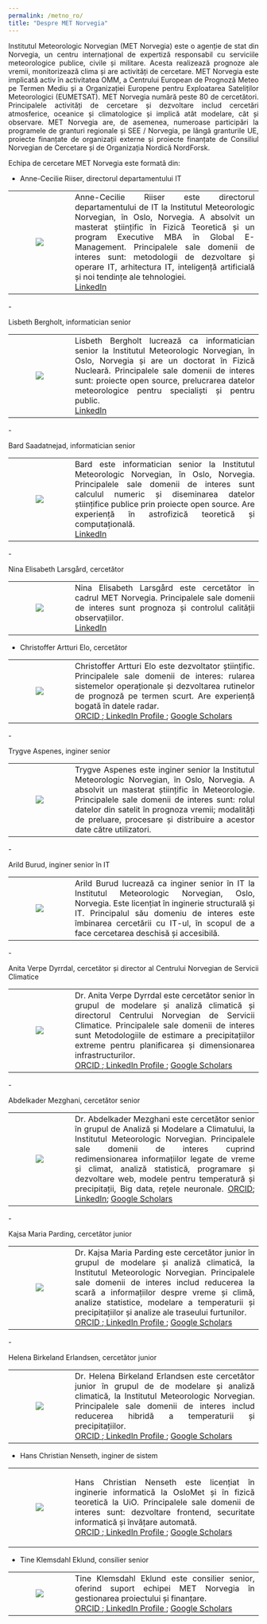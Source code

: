 ```yaml
---
permalink: /metno_ro/
title: "Despre MET Norvegia"
---
```


<p class="small" align="justify">Institutul Meteorologic Norvegian (MET Norvegia) este o agenție de stat din Norvegia, un centru internațional de expertiză responsabil cu serviciile meteorologice publice, civile și militare. Acesta realizează prognoze ale vremii, monitorizează clima și are activități de cercetare. MET Norvegia este implicată activ în activitatea OMM, a Centrului European de Prognoză Meteo pe Termen Mediu și a Organizației Europene pentru Exploatarea Sateliților Meteorologici (EUMETSAT). MET Norvegia numără peste 80 de cercetători. Principalele activități de cercetare și dezvoltare includ cercetări atmosferice, oceanice și climatologice și implică atât modelare, cât și observare. MET Norvegia are, de asemenea, numeroase participări la programele de granturi regionale și SEE / Norvegia, pe lângă granturile UE, proiecte finanțate de organizații externe și proiecte finanțate de Consiliul Norvegian de Cercetare și de Organizația Nordică NordForsk.</p>

<p class="small" align="justify">Echipa de cercetare MET Norvegia este formată din:</p>

 - <p class="small" align="justify">Anne-Cecilie Riiser, directorul departamentului IT</p>
<table>
<tr>
<td width="25%" > <center> <img src="https://weamyl.met.no/assets/images/bio/anne_cecilie_MET_Norway.jpg" /> </center> </td>
<td align="justify">
  Anne-Cecilie Riiser este directorul departamentului de IT la Institutul Meteorologic Norvegian, în Oslo, Norvegia. A absolvit un masterat științific în Fizică Teoretică și un program Executive MBA în Global E-Management. Principalele sale domenii de interes sunt: metodologii de dezvoltare și operare IT, arhitectura IT, inteligență artificială și noi tendințe ale tehnologiei.
  <br>
  <a href="https://www.linkedin.com/in/anne-cecilie-riiser-b8885b/">LinkedIn</a>
 </td></tr>
 </table>
 - <p class="small" align="justify">Lisbeth Bergholt, informatician senior</p>
 <table>
 <tr>
 <td width="25%" > <center> <img src="https://weamyl.met.no/assets/images/bio/Lisbeth_MET_Norway.png" /> </center> </td>
 <td align="justify">
  Lisbeth Bergholt lucrează ca informatician senior la Institutul Meteorologic Norvegian, în Oslo, Norvegia și are un doctorat în Fizică Nucleară. Principalele sale domenii de interes sunt: proiecte open source, prelucrarea datelor meteorologice pentru specialiști și pentru public.
  <br>
 <a href="https://www.linkedin.com/in/lisbeth-bergholt-a1544a3/">LinkedIn</a>
 </td></tr>
 </table>
 - <p class="small" align="justify">Bard Saadatnejad, informatician senior</p>
 <table>
 <tr>
 <td width="25%" > <center> <img src="https://weamyl.met.no/assets/images/bio/bard_MET_Norway.png" /> </center> </td>
 <td align="justify">
  Bard este informatician senior la Institutul Meteorologic Norvegian, în Oslo, Norvegia. Principalele sale domenii de interes sunt calculul numeric și diseminarea datelor științifice publice prin proiecte open source. Are experiență în astrofizică teoretică și computațională.
   <br>
 <a href="">LinkedIn</a>
 </td></tr>
 </table>
 - <p class="small" align="justify">Nina Elisabeth Larsgård, cercetător</p>
 <table>
 <tr>
 <td width="25%" > <center> <img src="https://weamyl.met.no/assets/images/bio/Nina_MET_Norway.png" /> </center> </td>
 <td align="justify">
Nina Elisabeth Larsgård este cercetător în cadrul MET Norvegia. Principalele sale domenii de interes sunt prognoza și controlul calității observațiilor.   <br>
 <a href="">LinkedIn</a>
 </td></tr>
 </table>

 - <p class="small" align="justify">Christoffer Artturi Elo, cercetător</p>
<table>
 <tr>
  <td width="25%" ><center> <img src="https://weamyl.met.no//assets/images/bio/christoffer_MET_Norway.png"/> </center></td>
  <td align="justify">
 Christoffer Artturi Elo este dezvoltator științific. Principalele sale domenii de interes: rularea sistemelor operaționale și dezvoltarea rutinelor de prognoză pe termen scurt. Are experiență bogată în datele radar.<br>
 <a href=""> ORCID </a>;<a href=""> LinkedIn Profile </a>; <a href=""> Google Scholars </a>
 </td>
 </tr>
 </table>
 - <p class="small" align="justify">Trygve Aspenes, inginer senior</p>
 <table>
 <tr>
 <td width="25%" ><center> <img src="https://weamyl.met.no//assets/images/bio/trygve_MET_Norway.png"/> </center></td>
 <td align="justify">
  Trygve Aspenes este inginer senior la Institutul Meteorologic Norvegian, în Oslo, Norvegia. A absolvit un masterat științific în Meteorologie. Principalele sale domenii de interes sunt: rolul datelor din satelit în prognoza vremii; modalități de preluare, procesare și distribuire a acestor date către utilizatori.
  </td></tr>
  </table>
 - <p class="small" align="justify">Arild Burud, inginer senior în IT</p>
 <table>
 <tr>
 <td width="25%"><center> <img src="https://weamyl.met.no/assets/images/bio/Arild_MET_Norway.png"/> </center></td>
 <td align="justify">
  Arild Burud lucrează ca inginer senior în IT la Institutul Meteorologic Norvegian, Oslo, Norvegia. Este licențiat în inginerie structurală și IT. Principalul său domeniu de interes este îmbinarea cercetării cu IT-ul, în scopul de a face cercetarea deschisă și accesibilă.
  </td></tr>
  </table>
 - <p class="small" align="justify">Anita Verpe Dyrrdal, cercetător și director al Centrului Norvegian de Servicii Climatice</p>
 <table>
 <tr>
  <td width="25%" ><center> <img src="https://weamyl.met.no/assets/images/bio/Anita_MET_Norway.png"/> </center></td>
  <td align="justify">
 Dr. Anita Verpe Dyrrdal este cercetător senior în grupul de modelare și analiză climatică și directorul Centrului Norvegian de Servicii Climatice. Principalele sale domenii de interes sunt Metodologiile de estimare a precipitațiilor extreme pentru planificarea și dimensionarea infrastructurilor.  <br>
 <a href=""> ORCID </a>;<a href=""> LinkedIn Profile </a>; <a href=""> Google Scholars </a>
 </td>
 </tr>
 </table>
 - <p class="small" align="justify">Abdelkader Mezghani, cercetător senior</p>
 <table>
 <tr>
 <td width="25%" > <center> <img src="https://weamyl.met.no/assets/images/bio/abdelkader_metno.jpg" /> </center> </td>
 <td align="justify">
  Dr. Abdelkader Mezghani este cercetător senior în grupul de Analiză și Modelare a Climatului, la Institutul Meteorologic Norvegian. Principalele sale domenii de interes cuprind redimensionarea informațiilor legate de vreme și climat, analiză statistică, programare și dezvoltare web, modele pentru temperatură și precipitații, Big data, rețele neuronale.
  <a href="https://orcid.org/0000-0003-2825-5884">ORCID</a>; <a href="https://www.linkedin.com/in/abdelkader-mezghani-8a3aa127/?originalSubdomain=no">LinkedIn</a>; <a href="https://scholar.google.com/citations?user=oeIMYnUAAAAJ&hl=en">Google Scholars</a>
  </td></tr>
  </table>
 - <p class="small" align="justify">Kajsa Maria Parding, cercetător junior</p>
 <table>
 <tr>
  <td width="25%" ><center> <img src="https://weamyl.met.no/assets/images/bio/kajsa_MET_Norway.png"/> </center></td>
  <td align="justify">
 Dr. Kajsa Maria Parding este cercetător junior în grupul de modelare și analiză climatică, la Institutul Meteorologic Norvegian. Principalele sale domenii de interes includ reducerea la scară a informațiilor despre vreme și climă, analize statistice, modelare a temperaturii și precipitațiilor și analize ale traseului furtunilor.<br>
 <a href=""> ORCID </a>;<a href=""> LinkedIn Profile </a>; <a href=""> Google Scholars </a>
 </td>
 </tr>
 </table>
 - <p class="small" align="justify">Helena Birkeland Erlandsen, cercetător junior</p>
 <table>
 <tr>
  <td width="25%" ><center> <img src="https://weamyl.met.no//assets/images/bio/helene_MET_Norway.png"/> </center></td>
  <td align="justify">
 Dr. Helena Birkeland Erlandsen este cercetător junior în grupul de de modelare și analiză climatică, la Institutul Meteorologic Norvegian. Principalele sale domenii de interes includ reducerea hibridă a temperaturii și precipitațiilor. <br>
 <a href=""> ORCID </a>;<a href=""> LinkedIn Profile </a>; <a href=""> Google Scholars </a>
 </td>
 </tr>
 </table>

 - <p class="small" align="justify">Hans Christian Nenseth, inginer de sistem</p>
<table>
 <tr>
  <td width="25%" ><center> <img src="https://weamyl.met.no/assets/images/bio/Hans_Christian_MET_Norway.png"/> </center></td>
  <td align="justify">

Hans Christian Nenseth este licențiat în inginerie informatică la OsloMet și în fizică teoretică la UiO. Principalele sale domenii de interes sunt: dezvoltare frontend, securitate informatică și învățare automată.
<br>
 <a href=""> ORCID </a>;<a href=""> LinkedIn Profile </a>; <a href=""> Google Scholars</a></td>
 </tr>
 </table>

- <p class="small" align="justify">Tine Klemsdahl Eklund, consilier senior</p>

<table>
<tr>
<td width="25%" ><center> <img src="https://weamyl.met.no/assets/images/bio/tine_MET_Norway.png"/> </center></td>
<td align="justify">
 Tine Klemsdahl Eklund este consilier senior, oferind suport echipei MET Norvegia în gestionarea proiectului și finanțare.<br>
 <a href=""> ORCID </a>;<a href=""> LinkedIn Profile </a>; <a href=""> Google Scholars </a></td>
 </tr>
 </table>
